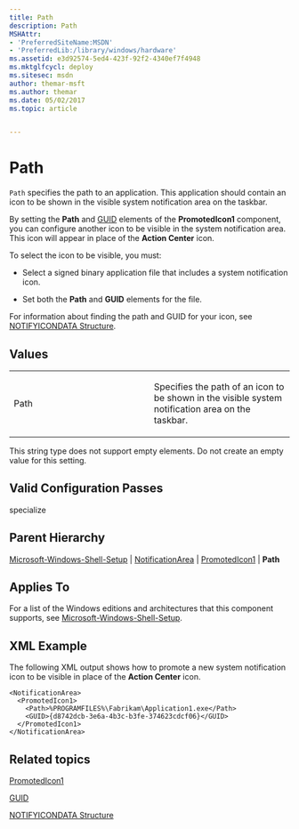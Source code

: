 ```yaml
---
title: Path
description: Path
MSHAttr:
- 'PreferredSiteName:MSDN'
- 'PreferredLib:/library/windows/hardware'
ms.assetid: e3d92574-5ed4-423f-92f2-4340ef7f4948
ms.mktglfcycl: deploy
ms.sitesec: msdn
author: themar-msft
ms.author: themar
ms.date: 05/02/2017
ms.topic: article


---
```


# Path


`Path` specifies the path to an application. This application should contain an icon to be shown in the visible system notification area on the taskbar.

By setting the **Path** and [GUID](microsoft-windows-shell-setup-notificationarea-promotedicon1-guid.md) elements of the **PromotedIcon1** component, you can configure another icon to be visible in the system notification area. This icon will appear in place of the **Action Center** icon.

To select the icon to be visible, you must:

-   Select a signed binary application file that includes a system notification icon.

-   Set both the **Path** and **GUID** elements for the file.

For information about finding the path and GUID for your icon, see [NOTIFYICONDATA Structure](http://go.microsoft.com/fwlink/?LinkId=120340).

## Values


<table>
<colgroup>
<col width="50%" />
<col width="50%" />
</colgroup>
<tbody>
<tr class="odd">
<td><p>Path</p></td>
<td><p>Specifies the path of an icon to be shown in the visible system notification area on the taskbar.</p></td>
</tr>
</tbody>
</table>

 

This string type does not support empty elements. Do not create an empty value for this setting.

## Valid Configuration Passes


specialize

## Parent Hierarchy


[Microsoft-Windows-Shell-Setup](microsoft-windows-shell-setup.md) | [NotificationArea](microsoft-windows-shell-setup-notificationarea.md) | [PromotedIcon1](microsoft-windows-shell-setup-notificationarea-promotedicon1.md) | **Path**

## Applies To


For a list of the Windows editions and architectures that this component supports, see [Microsoft-Windows-Shell-Setup](microsoft-windows-shell-setup.md).

## XML Example


The following XML output shows how to promote a new system notification icon to be visible in place of the **Action Center** icon.

```
<NotificationArea>
  <PromotedIcon1>
    <Path>%PROGRAMFILES%\Fabrikam\Application1.exe</Path>
    <GUID>{d8742dcb-3e6a-4b3c-b3fe-374623cdcf06}</GUID>
  </PromotedIcon1>
</NotificationArea>
```

## Related topics


[PromotedIcon1](microsoft-windows-shell-setup-notificationarea-promotedicon1.md)

[GUID](microsoft-windows-shell-setup-notificationarea-promotedicon1-guid.md)

[NOTIFYICONDATA Structure](http://go.microsoft.com/fwlink/?LinkId=120340)

 

 







